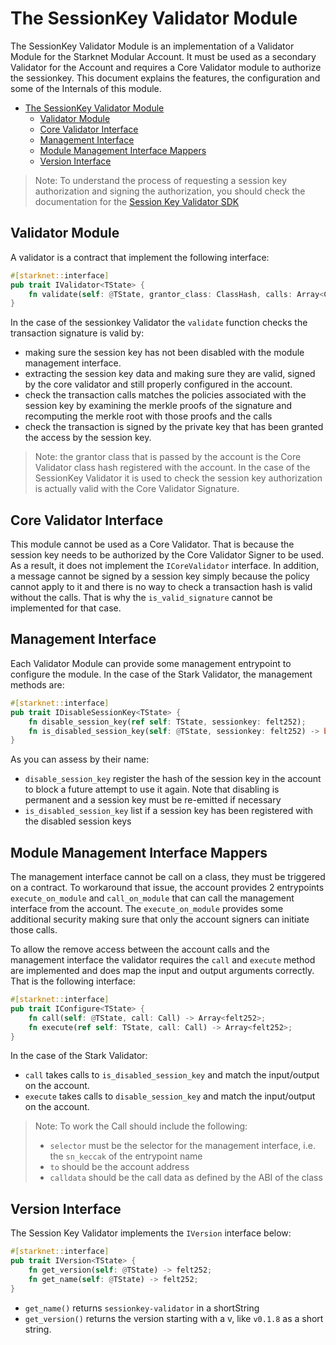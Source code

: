 # The SessionKey Validator Module

The SessionKey Validator Module is an implementation of a Validator Module for
the Starknet Modular Account. It must be used as a secondary Validator for the
Account and requires a Core Validator module to authorize the sessionkey. This
document explains the features, the configuration and some of the Internals
of this module.

- [The SessionKey Validator Module](#the-sessionkey-validator-module)
  - [Validator Module](#validator-module)
  - [Core Validator Interface](#core-validator-interface)
  - [Management Interface](#management-interface)
  - [Module Management Interface Mappers](#module-management-interface-mappers)
  - [Version Interface](#version-interface)
  
> Note: To understand the process of requesting a session key authorization and
> signing the authorization, you should check the documentation for the
> [Session Key Validator SDK](./SDKS-SESSIONKEY-VALIDATOR.md)

## Validator Module

A validator is a contract that implement the following interface:

```rust
#[starknet::interface]
pub trait IValidator<TState> {
    fn validate(self: @TState, grantor_class: ClassHash, calls: Array<Call>) -> felt252;
}
```

In the case of the sessionkey Validator the `validate` function checks the
transaction signature is valid by:

- making sure the session key has not been disabled with the module management
  interface.
- extracting the session key data and making sure they are valid, signed
  by the core validator and still properly configured in the account.
- check the transaction calls matches the policies associated with the session
  key by examining the merkle proofs of the signature and recomputing the
  merkle root with those proofs and the calls
- check the transaction is signed by the private key that has been granted
  the access by the session key.

> Note: the grantor class that is passed by the account is the Core Validator
> class hash registered with the account. In the case of the SessionKey 
> Validator it is used to check the session key authorization is actually
> valid with the Core Validator Signature.

## Core Validator Interface

This module cannot be used as a Core Validator. That is because the session key
needs to be authorized by the Core Validator Signer to be used. As a result, it
does not implement the `ICoreValidator` interface. In addition, a message cannot
be signed by a session key simply because the policy cannot apply to it and
there is no way to check a transaction hash is valid without the calls. That is
why the `is_valid_signature` cannot be implemented for that case.

## Management Interface

Each Validator Module can provide some management entrypoint to configure the
module. In the case of the Stark Validator, the management methods are:

```rust
#[starknet::interface]
pub trait IDisableSessionKey<TState> {
    fn disable_session_key(ref self: TState, sessionkey: felt252);
    fn is_disabled_session_key(self: @TState, sessionkey: felt252) -> bool;
}
```

As you can assess by their name:

- `disable_session_key` register the hash of the session key in the account to
  block a future attempt to use it again. Note that disabling is permanent and
  a session key must be re-emitted if necessary
- `is_disabled_session_key` list if a session key has been registered with the
  disabled session keys

## Module Management Interface Mappers

The management interface cannot be call on a class, they must be triggered on
a contract. To workaround that issue, the account provides 2 entrypoints
`execute_on_module` and `call_on_module` that can call the management
interface from the account. The `execute_on_module` provides some additional
security making sure that only the account signers can initiate those calls.

To allow the remove access between the account calls and the management
interface the validator requires the `call` and `execute` method are implemented
and does map the input and output arguments correctly. That is the following
interface:

```rust
#[starknet::interface]
pub trait IConfigure<TState> {
    fn call(self: @TState, call: Call) -> Array<felt252>;
    fn execute(ref self: TState, call: Call) -> Array<felt252>;
}
```

In the case of the Stark Validator:

- `call` takes calls to `is_disabled_session_key` and match the input/output on
  the account.
- `execute` takes calls to `disable_session_key` and match the input/output on
  the account.

> Note: To work the Call should include the following:
> - `selector` must be the selector for the management interface, i.e. the
>   `sn_keccak` of the entrypoint name
> - `to` should be the account address
> - `calldata` should be the call data as defined by the ABI of the class

## Version Interface

The Session Key Validator implements the `IVersion` interface below:

```rust
#[starknet::interface]
pub trait IVersion<TState> {
    fn get_version(self: @TState) -> felt252;
    fn get_name(self: @TState) -> felt252;
}
```

- `get_name()` returns `sessionkey-validator` in a shortString
- `get_version()` returns the version starting with a v, like `v0.1.8` as a 
  short string. 
